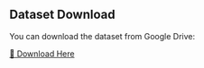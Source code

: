 ## Dataset Download

You can download the dataset from Google Drive:

[📂 Download Here](https://drive.google.com/uc?export=download&id=1AbCDeFGHIJKlmnopQRstuVWxyz)
